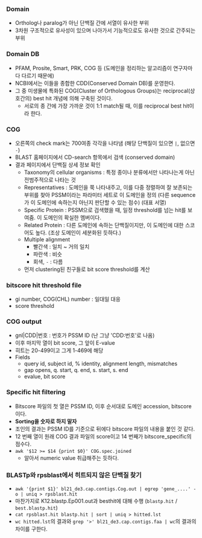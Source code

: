 ### Domain

- Ortholog나 paralog가 아닌 단백질 간에 서열이 유사한 부위
- 3차원 구조적으로 유사성이 있으며 나아가서 기능적으로도 유사한 것으로 간주되는 부위

### Domain DB

- PFAM, Prosite, Smart, PRK, COG 등 (도메인을 정리하는 알고리즘이 연구자마다 다르기 때문에)
- NCBI에서는 이들을 종합한 CDD(Conserved Domain DB)를 운영한다.
- 그 중 미생물에 특화된 COG(Cluster of Orthologous Groups)는 reciprocal(상호간의) best hit 개념에 의해 구축된 것이다.
  - 서로의 종 간에 가장 가까운 것이 1:1 match될 때, 이를 reciprocal best hit이라 한다.

### COG

- 오른쪽의 check mark는 700여종 각각을 나타냄 (해당 단백질이 있으면 `|`, 없으면 `-`)
- BLAST 홈페이지에서 CD-search 항목에서 검색 (conserved domain)
- 결과 페이지에서 단백질 상세 정보 확인
  - Taxonomy의 cellular organisms : 특정 종이나 분류에서만 나타나는게 아닌 전범주적으로 나타는 것
  - Representatives : 도메인을 쭉 나타내주고, 이를 다중 정렬하여 잘 보존되는 부위를 찾아 PSSM이라는 파라미터 세트로 이 도메인을 정의 (다른 sequence가 이 도메인에 속하는지 아닌지 판단할 수 있는 점수) (대표 서열)
  - Specific Protein : PSSM으로 검색했을 때, 일정 threshold를 넘는 hit를 보여줌. 이 도메인의 확실한 멤버이다.
  - Related Protein : 다른 도메인에 속하는 단백질이지만, 이 도메인에 대한 스코어도 높다. (조상 도메인이 세분화된 듯하다.)
  - Multiple alignment
    - 빨간색 : 일치 ~ 거의 일치
    - 파란색 : 비슷
    - 회색, `-` : 다름
  - 먼저 clustering된 친구들로 bit score threshold를 계산

### bitscore hit threshold file

- gi number, COG(CHL) number : 일대일 대응
- score threshold

### COG output

- gnl|CDD|번호 : 번호가 PSSM ID (난 그냥 'CDD:번호'로 나옴)
- 이후 마지막 열이 bit score, 그 앞이 E-value
- 히트는 20-499이고 그게 1-469에 해당
- Fields
  - query id, subject id, % identity, alignment length, mismatches
  - gap opens, q. start, q. end, s. start, s. end
  - evalue, bit score

### Specific hit filtering

- Bitscore 파일의 첫 열은 PSSM ID, 이후 순서대로 도메인 accession, bitscore이다.
- **Sorting을 숫자로 하지 말자**
- 조인의 결과는 PSSM ID를 기준으로 뒤에다 bitscore 파일의 내용을 붙인 것 같다.
- 12 번째 열이 원래 COG 결과 파일의 score이고 14 번째가 bitscore_specific의 점수다.
- `awk '$12 >= $14 {print $0}' COG.spec.joined`
  - 알아서 numeric value 취급해주는 듯하다.

### BLASTp와 rpsblast에서 히트되지 않은 단백질 찾기

- `awk '{print $1}' bl21_de3.cap.contigs.Cog.out | egrep 'gene_....' -o | uniq > rpsblast.hit`
- 마찬가지로 K12.blastp.Ep001.out과 besthit에 대해 수행 (`blastp.hit` / `best.blastp.hit`)
- `cat rpsblast.hit blastp.hit | sort | uniq > hitted.lst `
- `wc hitted.lst`의 결과와 `grep '>' bl21_de3.cap.contigs.faa | wc`의 결과의 차이를 구한다.

